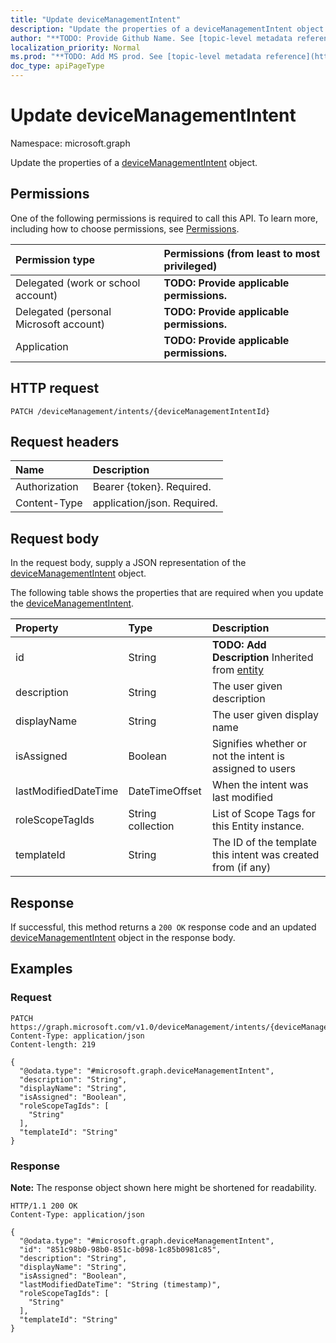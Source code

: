 ```yaml
---
title: "Update deviceManagementIntent"
description: "Update the properties of a deviceManagementIntent object."
author: "**TODO: Provide Github Name. See [topic-level metadata reference](https://msgo.azurewebsites.net/add/document/guidelines/metadata.html#topic-level-metadata)**"
localization_priority: Normal
ms.prod: "**TODO: Add MS prod. See [topic-level metadata reference](https://msgo.azurewebsites.net/add/document/guidelines/metadata.html#topic-level-metadata)**"
doc_type: apiPageType
---
```


# Update deviceManagementIntent
Namespace: microsoft.graph



Update the properties of a [deviceManagementIntent](../resources/devicemanagementintent.md) object.

## Permissions
One of the following permissions is required to call this API. To learn more, including how to choose permissions, see [Permissions](/graph/permissions-reference).

|Permission type|Permissions (from least to most privileged)|
|:---|:---|
|Delegated (work or school account)|**TODO: Provide applicable permissions.**|
|Delegated (personal Microsoft account)|**TODO: Provide applicable permissions.**|
|Application|**TODO: Provide applicable permissions.**|

## HTTP request

<!-- {
  "blockType": "ignored"
}
-->
``` http
PATCH /deviceManagement/intents/{deviceManagementIntentId}
```

## Request headers
|Name|Description|
|:---|:---|
|Authorization|Bearer {token}. Required.|
|Content-Type|application/json. Required.|

## Request body
In the request body, supply a JSON representation of the [deviceManagementIntent](../resources/devicemanagementintent.md) object.

The following table shows the properties that are required when you update the [deviceManagementIntent](../resources/devicemanagementintent.md).

|Property|Type|Description|
|:---|:---|:---|
|id|String|**TODO: Add Description** Inherited from [entity](../resources/entity.md)|
|description|String|The user given description|
|displayName|String|The user given display name|
|isAssigned|Boolean|Signifies whether or not the intent is assigned to users|
|lastModifiedDateTime|DateTimeOffset|When the intent was last modified|
|roleScopeTagIds|String collection|List of Scope Tags for this Entity instance.|
|templateId|String|The ID of the template this intent was created from (if any)|



## Response

If successful, this method returns a `200 OK` response code and an updated [deviceManagementIntent](../resources/devicemanagementintent.md) object in the response body.

## Examples

### Request
<!-- {
  "blockType": "request",
  "name": "update_devicemanagementintent"
}
-->
``` http
PATCH https://graph.microsoft.com/v1.0/deviceManagement/intents/{deviceManagementIntentId}
Content-Type: application/json
Content-length: 219

{
  "@odata.type": "#microsoft.graph.deviceManagementIntent",
  "description": "String",
  "displayName": "String",
  "isAssigned": "Boolean",
  "roleScopeTagIds": [
    "String"
  ],
  "templateId": "String"
}
```


### Response
**Note:** The response object shown here might be shortened for readability.
<!-- {
  "blockType": "response",
  "truncated": true
}
-->
``` http
HTTP/1.1 200 OK
Content-Type: application/json

{
  "@odata.type": "#microsoft.graph.deviceManagementIntent",
  "id": "851c98b0-98b0-851c-b098-1c85b0981c85",
  "description": "String",
  "displayName": "String",
  "isAssigned": "Boolean",
  "lastModifiedDateTime": "String (timestamp)",
  "roleScopeTagIds": [
    "String"
  ],
  "templateId": "String"
}
```

